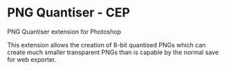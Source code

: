 # PNG Quantiser - CEP
PNG Quantiser extension for Photoshop

This extension allows the creation of 8-bit quantised PNGs which can create much smaller transparent PNGs than is capable by the normal save for web exporter.
